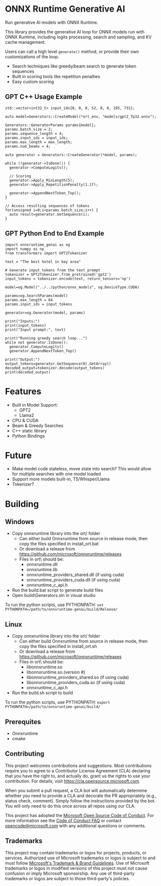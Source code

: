 # ONNX Runtime Generative AI

Run generative AI models with ONNX Runtime.

This library provides the generative AI loop for ONNX models run with ONNX Runtime, including logits processing, search and sampling, and KV cache management.

Users can call a high level `generate()` method, or provide their own customizations of the loop.

* Search techniques like greedy/beam search to generate token sequences
* Built in scoring tools like repetition penalties
* Easy custom scoring

## GPT C++ Usage Example

    std::vector<int32_t> input_ids{0, 0, 0, 52, 0, 0, 195, 731};
     
    auto model=Generators::CreateModel(*ort_env, "models/gpt2_fp32.onnx");

    Generators::GeneratorParams params{model};
    params.batch_size = 2;
    params.sequence_length = 4;
    params.input_ids = input_ids;
    params.max_length = max_length;
    params.num_beams = 4;
 
    auto generator = Generators::CreateGenerator(*model, params);
 
    while (!generator->IsDone()) {
      generator->ComputeLogits();
 
      // Scoring
      generator->Apply_MinLength(5);
      generator->Apply_RepetitionPenalty(1.1f);
 
      generator->AppendNextToken_Top();
    }

    // Access resulting sequences of tokens
    for(unsigned i=0;i<params.batch_size;i++) {
      auto result=generator.GetSequence(i);
    }

## GPT Python End to End Example

    import onnxruntime_genai as og
    import numpy as np
    from transformers import GPT2Tokenizer

    text = "The best hotel in bay area"

    # Generate input tokens from the text prompt
    tokenizer = GPT2Tokenizer.from_pretrained('gpt2')
    input_tokens = tokenizer.encode(text, return_tensors='np')

    model=og.Model("../../python/onnx_models", og.DeviceType.CUDA)

    params=og.SearchParams(model)
    params.max_length = 64
    params.input_ids = input_tokens

    generator=og.Generator(model, params)

    print("Inputs:")
    print(input_tokens)
    print("Input prompt:", text)

    print("Running greedy search loop...")
    while not generator.IsDone():
      generator.ComputeLogits()
      generator.AppendNextToken_Top()

    print("Output:")
    output_tokens=generator.GetSequence(0).GetArray()
    decoded_output=tokenizer.decode(output_tokens)
    print(decoded_output)

# Features

* Built in Model Support:
  * GPT2
  * Llama2
* CPU & CUDA
* Beam & Greedy Searches
* C++ static library
* Python Bindings

# Future

* Make model code stateless, move state into search? This would allow for multiple searches with one model loaded
* Support more models built-in, T5/Whisper/Llama
* Tokenizer?

# Building

## Windows

* Copy onnxruntime library into the ort/ folder
  * Can either build Onnxruntime from source in release mode, then copy the files specified in install_ort.bat
  * Or download a release from https://github.com/microsoft/onnxruntime/releases
  * Files in ort\ should be:
    * onnxruntime.dll
    * onnxruntime.lib
    * onnxruntime_providers_shared.dll (if using cuda)
    * onnxruntime_providers_cuda.dll (if using cuda)
    * onnxruntime_c_api.h
* Run the build.bat script to generate build files
* Open build\Generators.sln in visual studio

To run the python scripts, use PYTHONPATH: `set PYTHONPATH=/path/to/onnxruntime-genai/build/Release/`

## Linux

* Copy onnxruntime library into the ort/ folder
  * Can either build Onnxruntime from source in release mode, then copy the files specified in install_ort.sh
  * Or download a release from https://github.com/microsoft/onnxruntime/releases
  * Files in ort\ should be:
    * libonnxruntime.so
    * libonnxruntime.so.(version #)
    * libonnxruntime_providers_shared.so (if using cuda)
    * libonnxruntime_providers_cuda.so (if using cuda)
    * onnxruntime_c_api.h
* Run the build.sh script to build

To run the python scripts, use PYTHONPATH: `export PYTHONPATH=/path/to/onnxruntime-genai/build/`

## Prerequites

* Onnxruntime
* cmake

## Contributing

This project welcomes contributions and suggestions.  Most contributions require you to agree to a
Contributor License Agreement (CLA) declaring that you have the right to, and actually do, grant us
the rights to use your contribution. For details, visit https://cla.opensource.microsoft.com.

When you submit a pull request, a CLA bot will automatically determine whether you need to provide
a CLA and decorate the PR appropriately (e.g., status check, comment). Simply follow the instructions
provided by the bot. You will only need to do this once across all repos using our CLA.

This project has adopted the [Microsoft Open Source Code of Conduct](https://opensource.microsoft.com/codeofconduct/).
For more information see the [Code of Conduct FAQ](https://opensource.microsoft.com/codeofconduct/faq/) or
contact [opencode@microsoft.com](mailto:opencode@microsoft.com) with any additional questions or comments.

## Trademarks

This project may contain trademarks or logos for projects, products, or services. Authorized use of Microsoft 
trademarks or logos is subject to and must follow 
[Microsoft's Trademark & Brand Guidelines](https://www.microsoft.com/en-us/legal/intellectualproperty/trademarks/usage/general).
Use of Microsoft trademarks or logos in modified versions of this project must not cause confusion or imply Microsoft sponsorship.
Any use of third-party trademarks or logos are subject to those third-party's policies.
